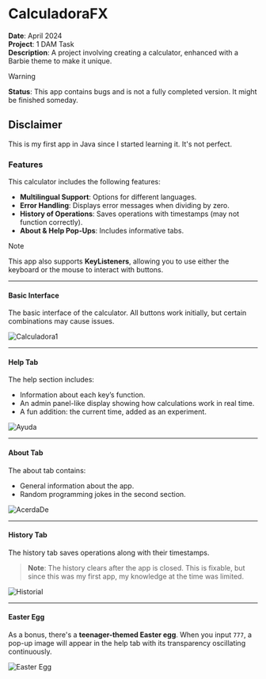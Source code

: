 # CalculadoraFX  
**Date**: April 2024  
**Project**: 1 DAM Task  
**Description**: A project involving creating a calculator, enhanced with a Barbie theme to make it unique.

> [!WARNING]  
> **Status**: This app contains bugs and is not a fully completed version. It might be finished someday.  

## Disclaimer  
This is my first app in Java since I started learning it. It's not perfect.

### Features  
This calculator includes the following features:  
- **Multilingual Support**: Options for different languages.  
- **Error Handling**: Displays error messages when dividing by zero.  
- **History of Operations**: Saves operations with timestamps (may not function correctly).  
- **About & Help Pop-Ups**: Includes informative tabs.

> [!NOTE]  
> This app also supports **KeyListeners**, allowing you to use either the keyboard or the mouse to interact with buttons.

---

#### Basic Interface  
The basic interface of the calculator. All buttons work initially, but certain combinations may cause issues.  

![Calculadora1](https://github.com/user-attachments/assets/4b3d388f-5826-4996-a8ef-fa71e3999282)

---

#### Help Tab  
The help section includes:  
- Information about each key’s function.  
- An admin panel-like display showing how calculations work in real time.  
- A fun addition: the current time, added as an experiment.  

![Ayuda](https://github.com/user-attachments/assets/7bf3020f-fb03-4730-a956-4a504ef9abd1)

---

#### About Tab  
The about tab contains:  
- General information about the app.  
- Random programming jokes in the second section.  

![AcerdaDe](https://github.com/user-attachments/assets/19c7469d-e881-4124-928b-911b6e53cc7c)

---

#### History Tab  
The history tab saves operations along with their timestamps.  
> **Note**: The history clears after the app is closed. This is fixable, but since this was my first app, my knowledge at the time was limited.  

![Historial](https://github.com/user-attachments/assets/dcba8d64-9696-40eb-9a9d-06b77d2b3013)

---

#### Easter Egg  
As a bonus, there's a **teenager-themed Easter egg**. When you input `777`, a pop-up image will appear in the help tab with its transparency oscillating continuously.

![Easter Egg](https://github.com/user-attachments/assets/61aea594-4f2f-4abf-9829-f814299ea9fc)
